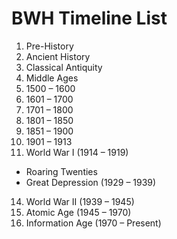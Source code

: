 # BWH Timeline List
1. Pre-History
2. Ancient History
3. Classical Antiquity
4. Middle Ages
5. 1500 – 1600 
6. 1601 – 1700
7. 1701 – 1800
8. 1801 – 1850
9. 1851 – 1900
10. 1901 – 1913
11. World War I (1914 – 1919)
* Roaring Twenties 
* Great Depression (1929 – 1939)
14. World War II (1939 – 1945)
15. Atomic Age (1945 – 1970)
16. Information Age (1970 – Present)
